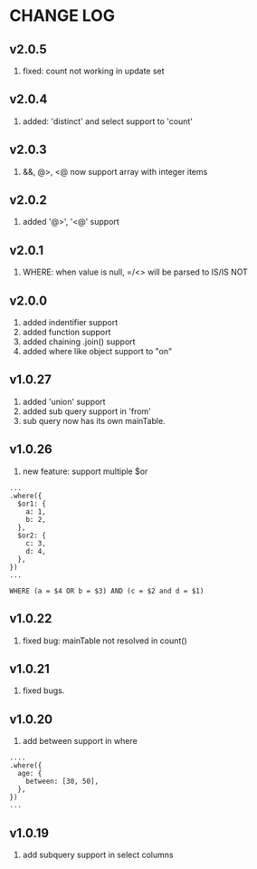 # CHANGE LOG

## v2.0.5
1. fixed: count not working in update set


## v2.0.4
1. added: 'distinct' and select support to 'count'


## v2.0.3
1. &&, @>, <@ now support array with integer items

## v2.0.2
1. added '@>', '<@' support


## v2.0.1
1. WHERE: when value is null, =/<> will be parsed to IS/IS NOT

## v2.0.0
1. added indentifier support
2. added function support
3. added chaining .join() support
4. added where like object support to "on"

## v1.0.27
1. added 'union' support
2. added sub query support in 'from'
3. sub query now has its own mainTable.

## v1.0.26
1. new feature: support multiple $or
```
...
.where({
  $or1: {
    a: 1,
    b: 2,
  },
  $or2: {
    c: 3,
    d: 4,
  },
})
...
```
```
WHERE (a = $4 OR b = $3) AND (c = $2 and d = $1)
```


## v1.0.22
1. fixed bug: mainTable not resolved in count()


## v1.0.21

1. fixed bugs.

## v1.0.20

1. add between support in where

```
....
.where({
  age: {
    between: [30, 50],
  },
})
...
```

## v1.0.19

1. add subquery support in select columns

